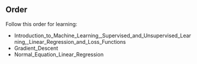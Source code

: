## **Order** 

Follow this order for learning:

*	Introduction_to_Machine_Learning,_Supervised_and_Unsupervised_Learning,_Linear_Regression_and_Loss_Functions
*	Gradient_Descent
* 	Normal_Equation_Linear_Regression
